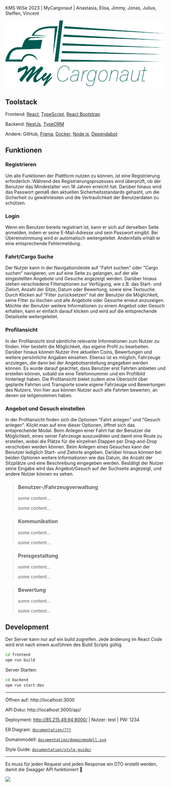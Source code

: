KMS WiSe 2023 | MyCargonaut | Anastasia, Elisa, Jimmy, Jonas, Julius, Steffen, Vincent

<img src="frontend/src/assets/img/Logo.png"  width="500px" />


## Toolstack
Frontend: [React](https://react.dev/), [TypeScript](https://www.typescriptlang.org/), [React Bootstrap](https://react-bootstrap.netlify.app/)

Backend: [NestJs](https://nestjs.com/), [TypeORM](https://typeorm.io/)

Andere: GitHub, [Figma](https://www.figma.com/), [Docker](https://www.docker.com/), [Node.js](https://nodejs.org/en), [Dependabot](https://github.com/dependabot)


## Funktionen

### Registrieren
Um alle Funktionen der Plattform nutzen zu können, ist eine Registrierung erforderlich. Während des Registrierungsprozesses wird überprüft, ob der Benutzer das Mindestalter von 18 Jahren erreicht hat. Darüber hinaus wird das Passwort gemäß den aktuellen Sicherheitsstandards gehasht, um die Sicherheit zu gewährleisten und die Vertraulichkeit der Benutzerdaten zu schützen.

### Login
Wenn ein Benutzer bereits registriert ist, kann er sich auf derselben Seite anmelden, indem er seine E-Mail-Adresse und sein Passwort eingibt. Bei Übereinstimmung wird er automatisch weitergeleitet. Andernfalls erhält er eine entsprechende Fehlermeldung.

### Fahrt/Cargo Suche
Der Nutzer kann in der Navigationsleiste auf "Fahrt suchen" oder "Cargo suchen" navigieren, um auf eine Seite zu gelangen, auf der alle eingestellten Angebote und Gesuche angezeigt werden. Darüber hinaus stehen verschiedene Filteroptionen zur Verfügung, wie z.B. das Start- und Zielort, Anzahl der Sitze, Datum oder Bewertung, sowie eine Textsuche. Durch Klicken auf "Filter zurücksetzen" hat der Benutzer die Möglichkeit, seine Filter zu löschen und alle Angebote oder Gesuche erneut anzuzeigen. Möchte der Benutzer weitere Informationen zu einem Angebot oder Gesuch erhalten, kann er einfach darauf klicken und wird auf die entsprechende Detailseite weitergeleitet.

### Profilansicht
In der Profilansicht sind sämtliche relevante Informationen zum Nutzer zu finden. Hier besteht die Möglichkeit, das eigene Profil zu bearbeiten. Darüber hinaus können Nutzer ihre aktuellen Coins, Bewertungen und weitere persönliche Angaben einsehen. Ebenso ist es möglich, Fahrzeuge anzulegen, die dann bei der Angebotserstellung angegeben werden können. Es wurde darauf geachtet, dass Benutzer erst Fahrten anbieten und erstellen können, sobald sie eine Telefonnummer und ein Profilbild hinterlegt haben. Die Profilansicht bietet zudem eine Übersicht über geplante Fahrten und Transporte sowie eigene Fahrzeuge und Bewertungen des Nutzers. Von hier aus können Nutzer auch alle Fahrten bewerten, an denen sie teilgenommen haben.

### Angebot und Gesuch einstellen
In der Profilansicht finden sich die Optionen "Fahrt anlegen" und "Gesuch anlegen". Klickt man auf eine dieser Optionen, öffnet sich das entsprechende Modal. Beim Anlegen einer Fahrt hat der Benutzer die Möglichkeit, eines seiner Fahrzeuge auszuwählen und damit eine Route zu erstellen, wobei die Plätze für die einzelnen Etappen per Drag-and-Drop verschoben werden können. Beim Anlegen eines Gesuches kann der Benutzer lediglich Start- und Zielorte angeben. Darüber hinaus können bei beiden Optionen weitere Informationen wie das Datum, die Anzahl der Sitzplätze und eine Beschreibung eingegeben werden. Bestätigt der Nutzer seine Eingabe wird das Angebot/Gesuch auf der Suchseite angezeigt, und andere Nutzer können es sehen.

>### Benutzer-/Fahrzeugverwaltung
> some content...
>
> some content...

>### Kommunikation
> some content...
>
> some content...

>### Preisgestaltung
> some content...
>
> some content...

>### Bewertung
> some content...
>
> some content...


## Development

Der Server kann nur auf ein build zugreifen. Jede änderung im React Code wird erst nach einem ausführen des Build Scripts gültig.
```bash
cd frontend
npm run build
```


Server Starten:
```bash
cd backend
npm run start:dev
```
___
Öffnen auf: http://localhost:3000

API Doku: http://localhost:3000/api/

Deployment: http://85.215.49.94:8000/ | Nutzer: test | PW: 1234

ER Diagram:  [`documentation/???`](documentation/ERDiagram.png)

Domainmodell:  [`documentation/domainmodell.svg`](documentation/domainmodell.svg)

Style Guide:  [`documentation/style-guide/`](documentation/style-guide/)
___
Es muss für jeden Request und jeden Response ein DTO erstellt werden, damit die Swagger API funktioniert :smiling_face_with_tear:

<img src="https://media.tenor.com/Opkrr0Wd2VAAAAAd/struggle-crying.gif"  width="200" />

